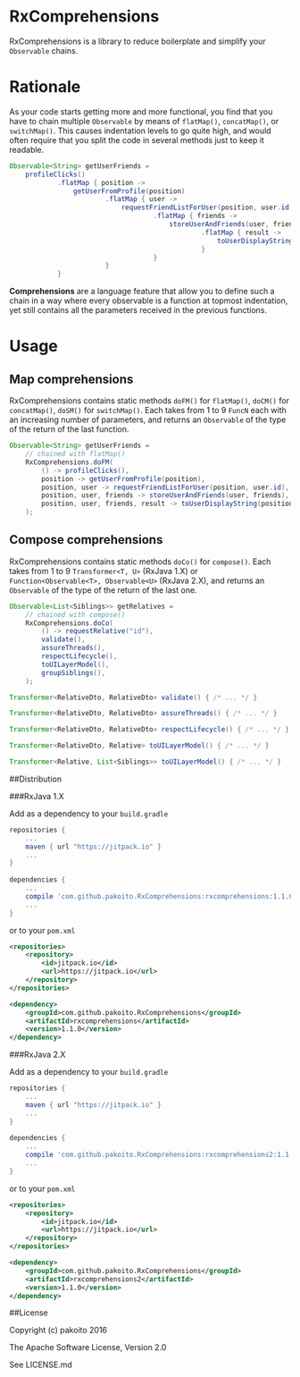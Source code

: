# RxComprehensions

RxComprehensions is a library to reduce boilerplate and simplify your `Observable` chains.

# Rationale

As your code starts getting more and more functional, you find that you have to chain multiple `Observable` by means of `flatMap()`, `concatMap()`, or `switchMap()`. This causes indentation levels to go quite high, and would often require that you split the code in several methods just to keep it readable.

```java
Observable<String> getUserFriends =
    profileClicks()
            .flatMap { position ->
                getUserFromProfile(position)
                        .flatMap { user ->
                            requestFriendListForUser(position, user.id)
                                    .flatMap { friends ->
                                        storeUserAndFriends(user, friends)
                                                .flatMap { result ->
                                                    toUserDisplayString(position, user, friends, result)
                                                }
                                    }
                        }
            }
```

**Comprehensions** are a language feature that allow you to define such a chain in a way where every observable is a function at topmost indentation, yet still contains all the parameters received in the previous functions.

# Usage

## Map comprehensions

RxComprehensions contains static methods `doFM()` for `flatMap()`, `doCM()` for `concatMap()`, `doSM()` for `switchMap()`. Each takes from 1 to 9 `FuncN` each with an increasing number of parameters, and returns an `Observable` of the type of the return of the last function.

```java
Observable<String> getUserFriends =
    // chained with flatMap()
    RxComprehensions.doFM(
        () -> profileClicks(),
        position -> getUserFromProfile(position),
        position, user -> requestFriendListForUser(position, user.id),
        position, user, friends -> storeUserAndFriends(user, friends),
        position, user, friends, result -> toUserDisplayString(position, user, friends, result)
    );
```

## Compose comprehensions

RxComprehensions contains static methods `doCo()` for `compose()`. Each takes from 1 to 9 `Transformer<T, U>` (RxJava 1.X) or `Function<Observable<T>, Observable<U>` (RxJava 2.X), and returns an `Observable` of the type of the return of the last one.

```java
Observable<List<Siblings>> getRelatives =
    // chained with compose()
    RxComprehensions.doCo(
        () -> requestRelative("id"),
        validate(),
        assureThreads(),
        respectLifecycle(),
        toUILayerModel(),
        groupSiblings(),
    );

Transformer<RelativeDto, RelativeDto> validate() { /* ... */ }

Transformer<RelativeDto, RelativeDto> assureThreads() { /* ... */ }

Transformer<RelativeDto, RelativeDto> respectLifecycle() { /* ... */ }

Transformer<RelativeDto, Relative> toUILayerModel() { /* ... */ }

Transformer<Relative, List<Siblings>> toUILayerModel() { /* ... */ }
```

##Distribution

###RxJava 1.X

Add as a dependency to your `build.gradle`
```groovy
repositories {
    ...
    maven { url "https://jitpack.io" }
    ...
}
    
dependencies {
    ...
    compile 'com.github.pakoito.RxComprehensions:rxcomprehensions:1.1.0'
    ...
}
```
or to your `pom.xml`

```xml
<repositories>
    <repository>
        <id>jitpack.io</id>
        <url>https://jitpack.io</url>
    </repository>
</repositories>

<dependency>
    <groupId>com.github.pakoito.RxComprehensions</groupId>
    <artifactId>rxcomprehensions</artifactId>
    <version>1.1.0</version>
</dependency>
```

###RxJava 2.X

Add as a dependency to your `build.gradle`
```groovy
repositories {
    ...
    maven { url "https://jitpack.io" }
    ...
}
    
dependencies {
    ...
    compile 'com.github.pakoito.RxComprehensions:rxcomprehensions2:1.1.0'
    ...
}
```
or to your `pom.xml`

```xml
<repositories>
    <repository>
        <id>jitpack.io</id>
        <url>https://jitpack.io</url>
    </repository>
</repositories>

<dependency>
    <groupId>com.github.pakoito.RxComprehensions</groupId>
    <artifactId>rxcomprehensions2</artifactId>
    <version>1.1.0</version>
</dependency>
```

##License

Copyright (c) pakoito 2016

The Apache Software License, Version 2.0

See LICENSE.md
